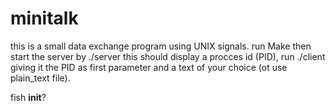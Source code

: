# minitalk
this is a small data exchange program using UNIX signals.
run Make then
start the server by ./server
this should display a procces id (PID),
run ./client giving it the PID as first parameter and a text of your choice (ot use plain_text file).

fish __init__?
